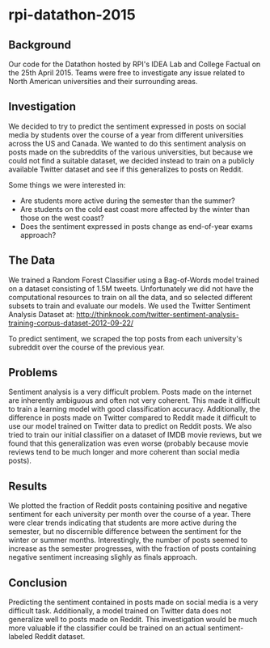# rpi-datathon-2015
## Background
Our code for the Datathon hosted by RPI's IDEA Lab and College Factual
on the 25th April 2015.  Teams were free to investigate any issue
related to North American universities and their surrounding areas.

## Investigation
We decided to try to predict the sentiment expressed in posts on social media
by students over the course of a year from different universities across the US
and Canada.  We wanted to do this sentiment analysis on posts made on the
subreddits of the various universities, but because we could not find a
suitable dataset, we decided instead to train on a publicly available Twitter
dataset and see if this generalizes to posts on Reddit.

Some things we were interested in:
* Are students more active during the semester than the summer?
* Are students on the cold east coast more affected by the winter than those on the west coast?
* Does the sentiment expressed in posts change as end-of-year exams approach?

## The Data
We trained a Random Forest Classifier using a Bag-of-Words model trained on
a dataset consisting of 1.5M tweets.  Unfortunately we did not have the computational
resources to train on all the data, and so selected different subsets to train
and evaluate our models.  We used the Twitter Sentiment Analysis Dataset at:
http://thinknook.com/twitter-sentiment-analysis-training-corpus-dataset-2012-09-22/

To predict sentiment, we scraped the top posts from each university's subreddit
over the course of the previous year.

## Problems
Sentiment analysis is a very difficult problem.  Posts made on the internet
are inherently ambiguous and often not very coherent.  This made it difficult
to train a learning model with good classification accuracy.  Additionally,
the difference in posts made on Twitter compared to Reddit made it difficult
to use our model trained on Twitter data to predict on Reddit posts.  We also
tried to train our initial classifier on a dataset of IMDB movie reviews, but
we found that this generalization was even worse (probably because movie reviews
tend to be much longer and more coherent than social media posts).

## Results
We plotted the fraction of Reddit posts containing positive and negative sentiment
for each university per month over the course of a year.  There were clear trends
indicating that students are more active during the semester, but no discernible
difference between the sentiment for the winter or summer months.  Interestingly,
the number of posts seemed to increase as the semester progresses, with the fraction
of posts containing negative sentiment increasing slighly as finals approach.

## Conclusion
Predicting the sentiment contained in posts made on social media is a very difficult task.
Additionally, a model trained on Twitter data does not generalize well to posts
made on Reddit.  This investigation would be much more valuable if the classifier could be
trained on an actual sentiment-labeled Reddit dataset.
